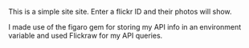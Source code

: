 This is a simple site site.  Enter a flickr ID and their photos will show.

I made use of the figaro gem for storing my API info in an environment variable and used Flickraw for my API queries. 
